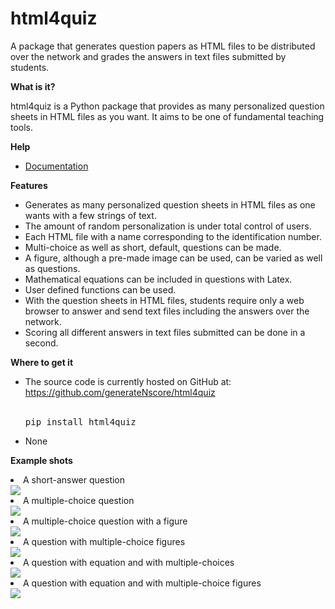 # html4quiz
 
A package that generates question papers as HTML files to be distributed over the network and grades the answers in text files submitted by students.

<strong>What is it?</strong>

html4quiz is a Python package that provides as many personalized question sheets in HTML files as you want. It aims to be one of fundamental teaching tools.

<strong>Help</strong>
<ul>
<li><a href="https://github.com/generateNscore/html4quiz/wiki">Documentation</a></li>
</ul>

<strong>Features</strong>
<ul>
<li>Generates as many personalized question sheets in HTML files as one wants with a few strings of text.</li>
<li>The amount of random personalization is under total control of users.</li>
<li>Each HTML file with a name corresponding to the identification number.</li>
<li>Multi-choice as well as short, default, questions can be made.</li>
<li>A figure, although a pre-made image can be used, can be varied as well as questions.</li>
<li>Mathematical equations can be included in questions with Latex.</li>
<li>User defined functions can be used.</li>
<li>With the question sheets in HTML files, students require only a web browser to answer and send text files including the answers over the network.</li>
<li>Scoring all different answers in text files submitted can be done in a second.</li>
</ul>

<strong>Where to get it</strong>
<ul>
<li>The source code is currently hosted on GitHub at: <a href="https://github.com/generateNscore/html4quiz">https://github.com/generateNscore/html4quiz</a></li>
<br>

<pre lang=sh>pip install html4quiz</pre>

</ul>

<ul><li>None</li></ul>

<strong>Example shots</strong>
<li>A short-answer question</li>
<img src="https://github.com/generateNscore/html4quiz/blob/main/img/example1-3.png">
<li>A multiple-choice question</li>
<img src="https://github.com/generateNscore/html4quiz/blob/main/img/example1-6.png">
<li>A multiple-choice question with a figure</li>
<img src="https://github.com/generateNscore/html4quiz/blob/main/img/example1-2.png">
<li>A question with multiple-choice figures</li>
<img src="https://github.com/generateNscore/html4quiz/blob/main/img/example1-1.png">
<li>A question with equation and with multiple-choices</li>
<img src="https://github.com/generateNscore/html4quiz/blob/main/img/example1-4.png">
<li>A question with equation and with multiple-choice figures</li>
<img src="https://github.com/generateNscore/html4quiz/blob/main/img/example1-5.png">
